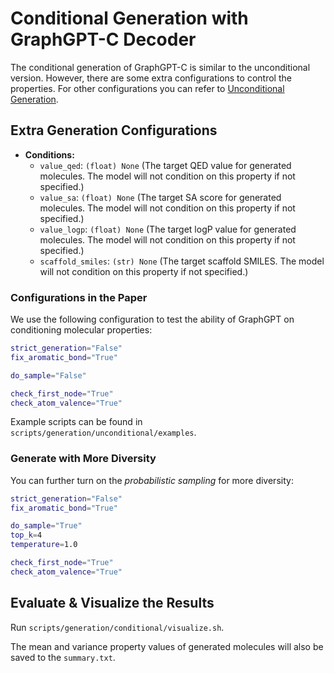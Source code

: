 # Conditional Generation with GraphGPT-C Decoder

The conditional generation of GraphGPT-C is similar to the unconditional version. However, there are some extra configurations to control the properties. For other configurations you can refer to [Unconditional Generation](..%2Funconditional%2FREADME-Generation-Uncond.md).



## Extra Generation Configurations

- **Conditions:**
    - `value_qed`: `(float) None` (The target QED value for generated molecules. The model will not condition on this property if not specified.)
    - `value_sa`: `(float) None` (The target SA score for generated molecules. The model will not condition on this property if not specified.)
    - `value_logp`: `(float) None` (The target logP value for generated molecules. The model will not condition on this property if not specified.)
    - `scaffold_smiles`: `(str) None` (The target scaffold SMILES. The model will not condition on this property if not specified.)



### Configurations in the Paper

We use the following configuration to test the ability of GraphGPT on conditioning molecular properties:

````bash
strict_generation="False"
fix_aromatic_bond="True"

do_sample="False"

check_first_node="True"
check_atom_valence="True"
````

Example scripts can be found in `scripts/generation/unconditional/examples`.



### Generate with More Diversity

You can further turn on the *probabilistic sampling* for more diversity:

````bash
strict_generation="False"
fix_aromatic_bond="True"

do_sample="True"
top_k=4
temperature=1.0

check_first_node="True"
check_atom_valence="True"
````



## Evaluate & Visualize the Results

Run `scripts/generation/conditional/visualize.sh`.

The mean and variance property values of generated molecules will also be saved to the `summary.txt`.



